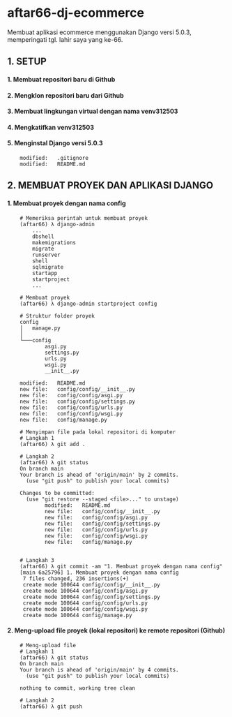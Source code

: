 # aftar66-dj-ecommerce
Membuat aplikasi ecommerce menggunakan Django versi 5.0.3, memperingati tgl. lahir saya yang ke-66.


## 1. SETUP

#### 1. Membuat repositori baru di Github
#### 2. Mengklon repositori baru dari Github
#### 3. Membuat lingkungan virtual dengan nama venv312503
#### 4. Mengkatifkan venv312503
#### 5. Menginstal Django versi 5.0.3

        modified:   .gitignore
        modified:   README.md


## 2. MEMBUAT PROYEK DAN APLIKASI DJANGO


#### 1. Membuat proyek dengan nama config

        # Memeriksa perintah untuk membuat proyek
        (aftar66) λ django-admin
            ...
            dbshell
            makemigrations
            migrate
            runserver
            shell
            sqlmigrate
            startapp
            startproject
            ...

        # Membuat proyek
        (aftar66) λ django-admin startproject config

        # Struktur folder proyek
        config
        │   manage.py
        │
        └───config
                asgi.py
                settings.py
                urls.py
                wsgi.py
                __init__.py

        modified:   README.md
        new file:   config/config/__init__.py
        new file:   config/config/asgi.py
        new file:   config/config/settings.py
        new file:   config/config/urls.py
        new file:   config/config/wsgi.py
        new file:   config/manage.py

        # Menyimpan file pada lokal repositori di komputer
        # Langkah 1
        (aftar66) λ git add .

        # Langkah 2
        (aftar66) λ git status
        On branch main
        Your branch is ahead of 'origin/main' by 2 commits.
          (use "git push" to publish your local commits)

        Changes to be committed:
          (use "git restore --staged <file>..." to unstage)
                modified:   README.md
                new file:   config/config/__init__.py
                new file:   config/config/asgi.py
                new file:   config/config/settings.py
                new file:   config/config/urls.py
                new file:   config/config/wsgi.py
                new file:   config/manage.py


        # Langkah 3
        (aftar66) λ git commit -am "1. Membuat proyek dengan nama config"
        [main 6a25796] 1. Membuat proyek dengan nama config
         7 files changed, 236 insertions(+)
         create mode 100644 config/config/__init__.py
         create mode 100644 config/config/asgi.py
         create mode 100644 config/config/settings.py
         create mode 100644 config/config/urls.py
         create mode 100644 config/config/wsgi.py
         create mode 100644 config/manage.py


#### 2. Meng-upload file proyek (lokal repositori) ke remote repositori (Github)

        # Meng-upload file
        # Langkah 1
        (aftar66) λ git status
        On branch main
        Your branch is ahead of 'origin/main' by 4 commits.
          (use "git push" to publish your local commits)

        nothing to commit, working tree clean
        
        # Langkah 2
        (aftar66) λ git push

